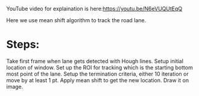 
YouTube video for explaination is here:https://youtu.be/N6eVUQUtEqQ

Here we use mean shift algorithm to track the road lane.
# Steps:
Take first frame when lane gets detected with Hough lines.
Setup initial location of window.
Set up the ROI for tracking which is the starting bottom most point of the lane.
Setup the termination criteria, either 10 iteration or move by at least 1 pt.
Apply mean shift to get the new location.
Draw it on image.
